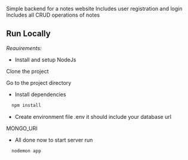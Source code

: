 Simple backend for a notes website 
Includes user registration and login
Includes all CRUD operations of notes

## Run Locally

*Reauirements:*
- Install and setup NodeJs


Clone the project

Go to the project directory


- Install dependencies

```bash 
  npm install
```

- Create environment file .env it should include your database url

MONGO_URI



- All done now to start server run

```bash 
  nodemon app
```
